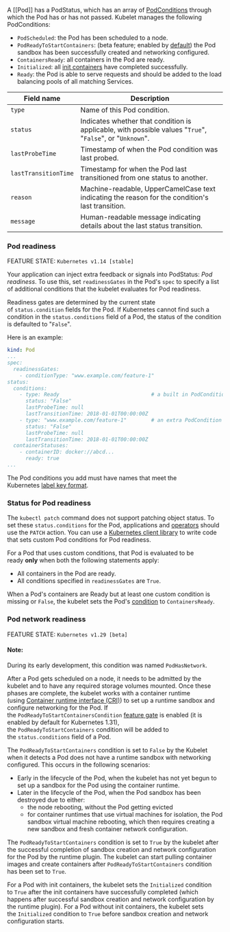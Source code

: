 A [[Pod]] has a PodStatus, which has an array of [PodConditions](https://kubernetes.io/docs/reference/generated/kubernetes-api/v1.31/#podcondition-v1-core) through which the Pod has or has not passed. Kubelet manages the following PodConditions:

- `PodScheduled`: the Pod has been scheduled to a node.
- `PodReadyToStartContainers`: (beta feature; enabled by [default](https://kubernetes.io/docs/concepts/workloads/pods/pod-lifecycle/#pod-has-network)) the Pod sandbox has been successfully created and networking configured.
- `ContainersReady`: all containers in the Pod are ready.
- `Initialized`: all [init containers](https://kubernetes.io/docs/concepts/workloads/pods/init-containers/) have completed successfully.
- `Ready`: the Pod is able to serve requests and should be added to the load balancing pools of all matching Services.

|Field name|Description|
|---|---|
|`type`|Name of this Pod condition.|
|`status`|Indicates whether that condition is applicable, with possible values "`True`", "`False`", or "`Unknown`".|
|`lastProbeTime`|Timestamp of when the Pod condition was last probed.|
|`lastTransitionTime`|Timestamp for when the Pod last transitioned from one status to another.|
|`reason`|Machine-readable, UpperCamelCase text indicating the reason for the condition's last transition.|
|`message`|Human-readable message indicating details about the last status transition.|

### Pod readiness[](https://kubernetes.io/docs/concepts/workloads/pods/pod-lifecycle/#pod-readiness-gate)

FEATURE STATE: `Kubernetes v1.14 [stable]`

Your application can inject extra feedback or signals into PodStatus: _Pod readiness_. To use this, set `readinessGates` in the Pod's `spec` to specify a list of additional conditions that the kubelet evaluates for Pod readiness.

Readiness gates are determined by the current state of `status.condition` fields for the Pod. If Kubernetes cannot find such a condition in the `status.conditions` field of a Pod, the status of the condition is defaulted to "`False`".

Here is an example:

```yaml
kind: Pod
...
spec:
  readinessGates:
    - conditionType: "www.example.com/feature-1"
status:
  conditions:
    - type: Ready                              # a built in PodCondition
      status: "False"
      lastProbeTime: null
      lastTransitionTime: 2018-01-01T00:00:00Z
    - type: "www.example.com/feature-1"        # an extra PodCondition
      status: "False"
      lastProbeTime: null
      lastTransitionTime: 2018-01-01T00:00:00Z
  containerStatuses:
    - containerID: docker://abcd...
      ready: true
...
```

The Pod conditions you add must have names that meet the Kubernetes [label key format](https://kubernetes.io/docs/concepts/overview/working-with-objects/labels/#syntax-and-character-set).

### Status for Pod readiness[](https://kubernetes.io/docs/concepts/workloads/pods/pod-lifecycle/#pod-readiness-status)

The `kubectl patch` command does not support patching object status. To set these `status.conditions` for the Pod, applications and [operators](https://kubernetes.io/docs/concepts/extend-kubernetes/operator/) should use the `PATCH` action. You can use a [Kubernetes client library](https://kubernetes.io/docs/reference/using-api/client-libraries/) to write code that sets custom Pod conditions for Pod readiness.

For a Pod that uses custom conditions, that Pod is evaluated to be ready **only** when both the following statements apply:

- All containers in the Pod are ready.
- All conditions specified in `readinessGates` are `True`.

When a Pod's containers are Ready but at least one custom condition is missing or `False`, the kubelet sets the Pod's [condition](https://kubernetes.io/docs/concepts/workloads/pods/pod-lifecycle/#pod-conditions) to `ContainersReady`.

### Pod network readiness[](https://kubernetes.io/docs/concepts/workloads/pods/pod-lifecycle/#pod-has-network)

FEATURE STATE: `Kubernetes v1.29 [beta]`

#### Note:

During its early development, this condition was named `PodHasNetwork`.

After a Pod gets scheduled on a node, it needs to be admitted by the kubelet and to have any required storage volumes mounted. Once these phases are complete, the kubelet works with a container runtime (using [Container runtime interface (CRI)](https://kubernetes.io/docs/concepts/architecture/#container-runtime)) to set up a runtime sandbox and configure networking for the Pod. If the `PodReadyToStartContainersCondition` [feature gate](https://kubernetes.io/docs/reference/command-line-tools-reference/feature-gates/) is enabled (it is enabled by default for Kubernetes 1.31), the `PodReadyToStartContainers` condition will be added to the `status.conditions` field of a Pod.

The `PodReadyToStartContainers` condition is set to `False` by the Kubelet when it detects a Pod does not have a runtime sandbox with networking configured. This occurs in the following scenarios:

- Early in the lifecycle of the Pod, when the kubelet has not yet begun to set up a sandbox for the Pod using the container runtime.
- Later in the lifecycle of the Pod, when the Pod sandbox has been destroyed due to either:
    - the node rebooting, without the Pod getting evicted
    - for container runtimes that use virtual machines for isolation, the Pod sandbox virtual machine rebooting, which then requires creating a new sandbox and fresh container network configuration.

The `PodReadyToStartContainers` condition is set to `True` by the kubelet after the successful completion of sandbox creation and network configuration for the Pod by the runtime plugin. The kubelet can start pulling container images and create containers after `PodReadyToStartContainers` condition has been set to `True`.

For a Pod with init containers, the kubelet sets the `Initialized` condition to `True` after the init containers have successfully completed (which happens after successful sandbox creation and network configuration by the runtime plugin). For a Pod without init containers, the kubelet sets the `Initialized` condition to `True` before sandbox creation and network configuration starts.